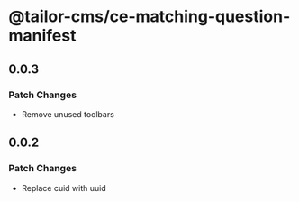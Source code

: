 # @tailor-cms/ce-matching-question-manifest

## 0.0.3

### Patch Changes

- Remove unused toolbars

## 0.0.2

### Patch Changes

- Replace cuid with uuid

